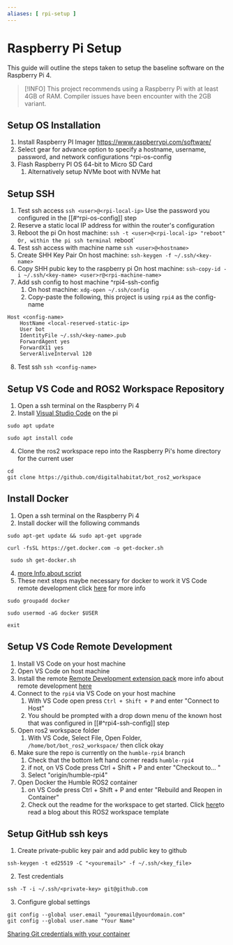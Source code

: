 ```yaml
---
aliases: [ rpi-setup ]
---
```

# Raspberry Pi Setup

This guide will outline the steps taken to setup the baseline software on the Raspberry Pi 4. 

>[!INFO]
> This project recommends using a Raspberry Pi with at least 4GB of RAM. Compiler issues have been encounter with the 2GB variant.


## Setup OS Installation
1. Install Raspberry PI Imager https://www.raspberrypi.com/software/
2. Select gear for advance option to specify a hostname, username, password, and network configurations ^rpi-os-config
3. Flash Raspberry PI OS 64-bit to Micro SD Card
	1. Alternatively setup NVMe boot with NVMe hat

## Setup SSH
1. Test ssh access `ssh <user>@<rpi-local-ip>` Use the password you configured in the [[#^rpi-os-config]] step
2. Reserve a static local IP address for within the router's configuration
3. Reboot the pi 
	On host machine: `ssh -t <user>@<rpi-local-ip> "reboot"
	Or, within the pi ssh terminal `reboot`
4. Test ssh access with machine name
	`ssh <user>@<hostname>`
5. Create SHH Key Pair
	On host machine: `ssh-keygen -f ~/.ssh/<key-name>`
6. Copy SHH pubic key to the raspberry pi
	 On host machine: `ssh-copy-id -i ~/.ssh/<key-name> <user>r@<rpi-machine-name>`
7. Add ssh config to host machine ^rpi4-ssh-config
	1. On host machine: `xdg-open ~/.ssh/config`
	2. Copy-paste the following, this project is using `rpi4` as the config-name
```
Host <config-name>
	HostName <local-reserved-static-ip>
	User bot
	IdentityFile ~/.ssh/<key-name>.pub
	ForwardAgent yes 
	ForwardX11 yes
	ServerAliveInterval 120
```
8.  Test ssh `ssh <config-name>`

## Setup VS Code and ROS2 Workspace Repository
1. Open a ssh terminal on the Raspberry Pi 4
2. Install [Visual Studio Code](https://code.visualstudio.com/docs/setup/raspberry-pi) on the pi
```shell
sudo apt update
```

```shell
sudo apt install code
```

4. Clone the ros2 workspace repo into the Raspberry Pi's home directory for the current user
```shell
cd
git clone https://github.com/digitalhabitat/bot_ros2_workspace
```

## Install Docker
1. Open a ssh terminal on the Raspberry Pi 4
2. Install docker will the following commands
```shell
sudo apt-get update && sudo apt-get upgrade
```

``` shell
curl -fsSL https://get.docker.com -o get-docker.sh
```

```shell
 sudo sh get-docker.sh
```
4. [more Info about script](https://docs.docker.com/engine/install/ubuntu/#install-using-the-convenience-script)
5. These next steps maybe necessary for docker to work it VS Code remote development click [here](https://docs.docker.com/engine/install/linux-postinstall/) for more info
```shell
sudo groupadd docker
```

```shell
sudo usermod -aG docker $USER
```

```shell
exit
```

## Setup VS Code Remote Development 
1. Install VS Code on your host machine
2. Open VS Code on host machine
3. Install the remote [Remote Development extension pack](https://aka.ms/vscode-remote/download/extension) more info about remote development [here](https://code.visualstudio.com/docs/remote/remote-overview)
4. Connect to the `rpi4` via VS Code on your host machine
	1. With VS Code open press `Ctrl + Shift + P`  and enter "Connect to Host"
	2. You should be prompted  with a drop down menu of the known host that was configured in [[#^rpi4-ssh-config]] step
5. Open ros2 workspace folder
	1.  With VS Code, Select File, Open Folder, `/home/bot/bot_ros2_workspace/` then click okay
6. Make sure the repo is currently on the `humble-rpi4` branch
	1. Check that the bottom left hand corner reads `humble-rpi4`
	2. if not, on VS Code press Ctrl + Shift + P  and enter "Checkout to... " 
	3. Select "origin/humble-rpi4"
6. Open Docker the Humble ROS2 container
	1. on VS Code press Ctrl + Shift + P  and enter "Rebuild and Reopen in Container" 
	2. Check out the readme for the workspace to get started. Click [here](https://www.allisonthackston.com/articles/vscode-docker-ros2.html)to read a blog about this ROS2 workspace template 

## Setup GitHub ssh keys

1. Create private-public key pair and add public key to github
```shell
ssh-keygen -t ed25519 -C "<youremail>" -f ~/.ssh/<key_file>
```

2. Test credentials
```shell
ssh -T -i ~/.ssh/<private-key> git@github.com
```

3. Configure global settings
```shell
git config --global user.email "youremail@yourdomain.com"
git config --global user.name "Your Name"
```

[Sharing Git credentials with your container](https://code.visualstudio.com/docs/remote/containers#_sharing-git-credentials-with-your-container)